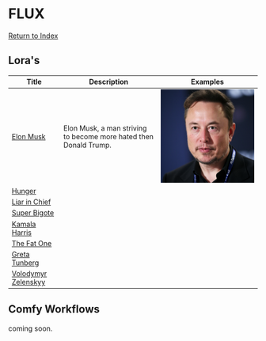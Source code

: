 # FLUX

[Return to Index](/)

## Lora's

| Title | Description | Examples |
| ----- | ----------- | -------- |
| [Elon Musk](FLUX.Elon.Musk.safetensors) |Elon Musk, a man striving to become more hated then Donald Trump. |![Elon Musk](Elon.png)|
| [Hunger](FLUX.Hunger.safetensors) |||
| [Liar in Chief](FLUX.Liar.In.Chief.safetensors) |||
| [Super Bigote](FLUX.SuperBigote.safetensors) |||
| [Kamala Harris](FLUX.Kamala.Harris.safetensors) |||
| [The Fat One](FLUX.The.Fat.One.safetensors) |||
| [Greta Tunberg](FLUX.Greta.Thunberg.safetensors)|||
| [Volodymyr Zelenskyy](FLUX.Volodymyr.Zelenskyy.safetensors) |||

## Comfy Workflows

coming soon.
